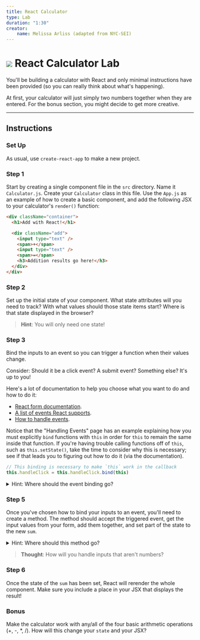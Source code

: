 ```yaml
---
title: React Calculator
type: Lab
duration: "1:30"
creator:
    name: Melissa Arliss (adapted from NYC-SEI)
---
```



# ![](https://ga-dash.s3.amazonaws.com/production/assets/logo-9f88ae6c9c3871690e33280fcf557f33.png) React Calculator Lab

You'll be building a calculator with React and only minimal instructions have been provided (so you can really think about what's happening).

At first, your calculator will just simply two numbers together when they are entered. For the bonus section, you might decide to get more creative.

------

## Instructions

### Set Up

As usual, use `create-react-app` to make a new project.

### Step 1

Start by creating a single component file in the `src` directory. Name it `Calculator.js`. Create your `Calculator` class in this file. Use the `App.js` as an example of how to create a basic component, and add the following JSX to your calculator's `render()` function:

```html
<div className="container">
  <h1>Add with React!</h1>

  <div className="add">
    <input type="text" />
    <span>+</span>
    <input type="text" />
    <span>=</span>
    <h3>Addition results go here!</h3>
  </div>
</div>
```

### Step 2

Set up the initial state of your component. What state attributes will you need to track? With what values should those state items start? Where is that state displayed in the browser?

> **Hint**: You will only need one state!

### Step 3

Bind the inputs to an event so you can trigger a function when their values change.

Consider: Should it be a click event? A submit event? Something else? It's up to you!

Here's a lot of documentation to help you choose what you want to do and how to do it:

* [React form documentation](https://facebook.github.io/react/docs/forms.html).
* [A list of events React supports](https://facebook.github.io/react/docs/events.html#supported-events).
* [How to handle events](https://facebook.github.io/react/docs/handling-events.html).

Notice that the "Handling Events" page has an example explaining how you must explicitly `bind` functions with `this` in order for `this` to remain the same inside that function. If you're having trouble calling functions off of `this`, such as `this.setState()`, take the time to consider why this is necessary; see if that leads you to figuring out how to do it (via the documentation).

```js
// This binding is necessary to make `this` work in the callback
this.handleClick = this.handleClick.bind(this)
```

<details>
<summary>Hint: Where should the event binding go?</summary>
In the same component where it's being used — in fact, right on the input.
</details>

### Step 5

Once you've chosen how to bind your inputs to an event, you'll need to create a method. The method should accept the triggered event, get the input values from your form, add them together, and set part of the state to the new `sum`.

<details>
<summary>Hint: Where should this method go?</summary>
In the same component where it's being used, between the constructor and the render.
</details>

> **Thought**: How will you handle inputs that aren't numbers?

### Step 6

Once the state of the `sum` has been set, React will rerender the whole component. Make sure you include a place in your JSX that displays the result!

### Bonus

Make the calculator work with any/all of the four basic arithmetic operations (+, -, \*, /). How will this change your `state` and your JSX?
